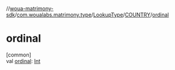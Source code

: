 //[woua-matrimony-sdk](../../../../index.md)/[com.woualabs.matrimony.type](../../index.md)/[LookupType](../index.md)/[COUNTRY](index.md)/[ordinal](ordinal.md)

# ordinal

[common]\
val [ordinal](ordinal.md): [Int](https://kotlinlang.org/api/latest/jvm/stdlib/kotlin/-int/index.html)
